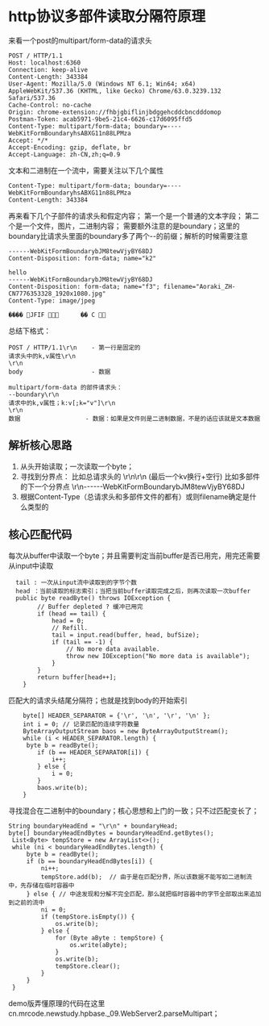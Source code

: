 # http协议多部件读取分隔符原理

来看一个post的multipart/form-data的请求头
```
POST / HTTP/1.1
Host: localhost:6360
Connection: keep-alive
Content-Length: 343384
User-Agent: Mozilla/5.0 (Windows NT 6.1; Win64; x64) AppleWebKit/537.36 (KHTML, like Gecko) Chrome/63.0.3239.132 Safari/537.36
Cache-Control: no-cache
Origin: chrome-extension://fhbjgbiflinjbdggehcddcbncdddomop
Postman-Token: acab5971-9be5-21c4-6626-c17d6095ffd5
Content-Type: multipart/form-data; boundary=----WebKitFormBoundaryhsABXG11n88LPMza
Accept: */*
Accept-Encoding: gzip, deflate, br
Accept-Language: zh-CN,zh;q=0.9
```
文本和二进制在一个流中，需要关注以下几个属性
```
Content-Type: multipart/form-data; boundary=----WebKitFormBoundaryhsABXG11n88LPMza
Content-Length: 343384
```

再来看下几个子部件的请求头和假定内容；
第一个是一个普通的文本字段；
第二个是一个文件，图片，二进制内容；
需要额外注意的是boundary；这里的boundary比请求头里面的boundary多了两个--的前缀；解析的时候需要注意
```
------WebKitFormBoundarybJM8tewVjyBY68DJ
Content-Disposition: form-data; name="k2"

hello
------WebKitFormBoundarybJM8tewVjyBY68DJ
Content-Disposition: form-data; name="f3"; filename="Aoraki_ZH-CN7776353328_1920x1080.jpg"
Content-Type: image/jpeg

���� JFIF       �� C 
```

总结下格式：
```
POST / HTTP/1.1\r\n    - 第一行是固定的
请求头中的k,v属性\r\n
\r\n
body                   - 数据

multipart/form-data 的部件请求头：
--boundary\r\n
请求中的k,v属性；k:v[;k="v"]\r\n
\r\n
数据                  - 数据：如果是文件则是二进制数据，不是的话应该就是文本数据
```

## 解析核心思路

1. 从头开始读取；一次读取一个byte；
2. 寻找到分界点：
    比如总请求头的 \r\n\r\n   (最后一个kv换行+空行)
    比如多部件的下一个分界点 \r\n------WebKitFormBoundarybJM8tewVjyBY68DJ
3. 根据Content-Type（总请求头和多部件文件的都有）或则filename确定是什么类型的

## 核心匹配代码
每次从buffer中读取一个byte；并且需要判定当前buffer是否已用完，用完还需要从input中读取
```
  tail : 一次从input流中读取到的字节个数
  head ：当前读取的标志索引；当把当前buffer读取完成之后，则再次读取一次buffer
  public byte readByte() throws IOException {
        // Buffer depleted ? 缓冲已用完
        if (head == tail) {
            head = 0;
            // Refill.
            tail = input.read(buffer, head, bufSize);
            if (tail == -1) {
                // No more data available.
                throw new IOException("No more data is available");
            }
        }
        return buffer[head++];
    }
```
匹配大的请求头结尾分隔符；也就是找到body的开始索引
```
    byte[] HEADER_SEPARATOR = {'\r', '\n', '\r', '\n' };
    int i = 0; // 记录匹配的连续字符数量
    ByteArrayOutputStream baos = new ByteArrayOutputStream();
    while (i < HEADER_SEPARATOR.length) {
     byte b = readByte();
        if (b == HEADER_SEPARATOR[i]) {
            i++;
        } else {
            i = 0;
        }
        baos.write(b);
    }
```

寻找混合在二进制中的boundary；核心思想和上门的一致；只不过匹配变长了；
```
String boundaryHeadEnd = "\r\n" + boundaryHead;
byte[] boundaryHeadEndBytes = boundaryHeadEnd.getBytes();
 List<Byte> tempStore = new ArrayList<>();
 while (ni < boundaryHeadEndBytes.length) {
     byte b = readByte();
     if (b == boundaryHeadEndBytes[i]) {
         ni++;
         tempStore.add(b);  // 由于是在匹配分界，所以该数据不能写如二进制流中，先存储在临时容器中
     } else { // 中途发现和分解不完全匹配，那么就把临时容器中的字节全部取出来追加到之前的流中
         ni = 0;
         if (tempStore.isEmpty()) {
             os.write(b);
         } else {
             for (Byte aByte : tempStore) {
                 os.write(aByte);
             }
             os.write(b);
             tempStore.clear();
         }
     }
 }
```

demo版弄懂原理的代码在这里 cn.mrcode.newstudy.hpbase._09.WebServer2.parseMultipart；
